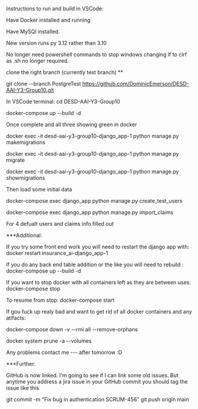 Instructions to run and build in VSCode:

Have Docker installed and running

Have MySQl installed.

New version runs py 3.12 rather than 3.10

No longer need powershell commands to stop windows changing lf to clrf as .sh no longer required.

clone the right branch (currently test branch) ** 

git clone --branch PostgreTest https://github.com/DominicEmerson/DESD-AAI-Y3-Group10.git

In VSCode terminal: 
cd DESD-AAI-Y3-Group10

docker-compose up --build -d

Once complete and all three showing green in docker

docker exec -it desd-aai-y3-group10-django_app-1 python manage.py makemigrations

docker exec -it desd-aai-y3-group10-django_app-1 python manage.py migrate


docker exec -it desd-aai-y3-group10-django_app-1 python manage.py showmigrations

Then load some initial data

docker-compose exec django_app python manage.py create_test_users

docker-compose exec django_app python manage.py import_claims

For 4 defualt users and claims info filled out

***Additional: 


If you try some front end work you will need to restart the django app with: docker restart insurance_ai-django_app-1

If you do any back end table addition or the like you will need to rebuild : docker-compose up --build -d

If you want to stop docker with all containers left as they are between uses: docker-compose stop

To resume from stop: docker-compose start



If gou fuck up realy bad and want to get rid of all docker containers and any atifacts: 


docker-compose down -v --rmi all --remove-orphans

docker system prune -a --volumes

Any problems contact me --- after tomorrow :D

***Further:

GitHub is now linked. I'm going to see if I can link some old issues. But anytime you address a jira issue in your GitHub commit you should tag the issue like this

git commit -m "Fix bug in authentication SCRUM-456"
git push origin main
